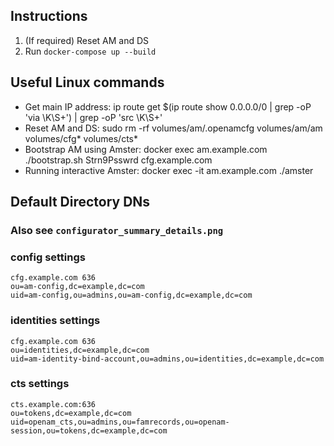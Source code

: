 ## Instructions
1. (If required) Reset AM and DS
2. Run `docker-compose up --build`

## Useful Linux commands
- Get main IP address: ip route get $(ip route show 0.0.0.0/0 | grep -oP 'via \K\S+') | grep -oP 'src \K\S+'
- Reset AM and DS: sudo rm -rf volumes/am/.openamcfg volumes/am/am volumes/cfg* volumes/cts*
- Bootstrap AM using Amster: docker exec am.example.com ./bootstrap.sh Strn9Psswrd cfg.example.com
- Running interactive Amster: docker exec -it am.example.com ./amster

## Default Directory DNs ##
### Also see `configurator_summary_details.png`
### config settings
```
cfg.example.com 636
ou=am-config,dc=example,dc=com
uid=am-config,ou=admins,ou=am-config,dc=example,dc=com
```
### identities settings
```
cfg.example.com 636
ou=identities,dc=example,dc=com
uid=am-identity-bind-account,ou=admins,ou=identities,dc=example,dc=com
```
### cts settings
```
cts.example.com:636
ou=tokens,dc=example,dc=com
uid=openam_cts,ou=admins,ou=famrecords,ou=openam-session,ou=tokens,dc=example,dc=com
```